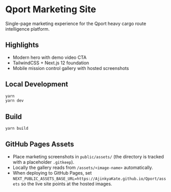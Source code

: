 # Qport Marketing Site

Single-page marketing experience for the Qport heavy cargo route intelligence platform.

## Highlights
- Modern hero with demo video CTA
- TailwindCSS + Next.js 12 foundation
- Mobile mission control gallery with hosted screenshots

## Local Development
```bash
yarn
yarn dev
```

## Build
```bash
yarn build
```

## GitHub Pages Assets
- Place marketing screenshots in `public/assets/` (the directory is tracked with a placeholder `.gitkeep`).
- Locally the gallery reads from `/assets/<image-name>` automatically.
- When deploying to GitHub Pages, set `NEXT_PUBLIC_ASSETS_BASE_URL=https://AjinkyaKate.github.io/Qport/assets` so the live site points at the hosted images.
